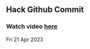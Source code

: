 
 ## Hack Github Commit 
 ### Watch video <a href="https://www.youtube.com">here</a> 
 Fri 21 Apr 2023 
